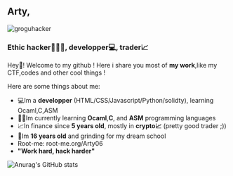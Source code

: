 ## **Arty**,
![groguhacker](https://user-images.githubusercontent.com/107058122/211169914-e5d125b6-e189-43fc-8ed4-6df9c33bc726.png)
### Ethic hacker👨🏻‍💻, developper💻, trader📈


Hey👋! Welcome to my github ! Here i share you most of **my work**,like my CTF,codes and other cool things !

Here are some things about me:

- 💻Im a **developper** (HTML/CSS/Javascript/Python/solidty), learning Ocaml,C,ASM
- 👨‍🎓Im currently learning **Ocaml**,**C**, and **ASM** programming languages                                       
- 📈In finance since **5 years old**, mostly in **crypto📈** (pretty good trader ;))
- 🚀Im **16 years old** and grinding for my dream school
- Root-me: root-me.org/Arty06
- **"Work hard, hack harder"**


![Anurag's GitHub stats](https://github-readme-stats.vercel.app/api?username=ArtyETH06&show_icons=true&theme=tokyonight)


